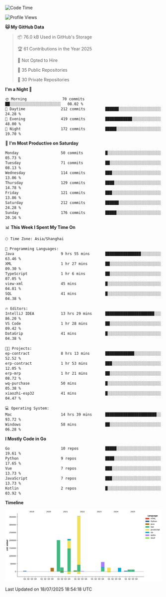 <!--START_SECTION:waka-->
![Code Time](http://img.shields.io/badge/Code%20Time-4%2C284%20hrs%2047%20mins-blue)

![Profile Views](http://img.shields.io/badge/Profile%20Views-0-blue)

**🐱 My GitHub Data** 

> 📦 76.0 kB Used in GitHub's Storage 
 > 
> 🏆 61 Contributions in the Year 2025
 > 
> 🚫 Not Opted to Hire
 > 
> 📜 35 Public Repositories 
 > 
> 🔑 30 Private Repositories 
 > 
**I'm a Night 🦉** 

```text
🌞 Morning                70 commits          ██░░░░░░░░░░░░░░░░░░░░░░░   08.02 % 
🌆 Daytime                212 commits         ██████░░░░░░░░░░░░░░░░░░░   24.28 % 
🌃 Evening                419 commits         ████████████░░░░░░░░░░░░░   48.00 % 
🌙 Night                  172 commits         █████░░░░░░░░░░░░░░░░░░░░   19.70 % 
```
📅 **I'm Most Productive on Saturday** 

```text
Monday                   50 commits          █░░░░░░░░░░░░░░░░░░░░░░░░   05.73 % 
Tuesday                  71 commits          ██░░░░░░░░░░░░░░░░░░░░░░░   08.13 % 
Wednesday                114 commits         ███░░░░░░░░░░░░░░░░░░░░░░   13.06 % 
Thursday                 129 commits         ████░░░░░░░░░░░░░░░░░░░░░   14.78 % 
Friday                   121 commits         ███░░░░░░░░░░░░░░░░░░░░░░   13.86 % 
Saturday                 212 commits         ██████░░░░░░░░░░░░░░░░░░░   24.28 % 
Sunday                   176 commits         █████░░░░░░░░░░░░░░░░░░░░   20.16 % 
```


📊 **This Week I Spent My Time On** 

```text
🕑︎ Time Zone: Asia/Shanghai

💬 Programming Languages: 
Java                     9 hrs 55 mins       ████████████████░░░░░░░░░   63.46 % 
XML                      1 hr 27 mins        ██░░░░░░░░░░░░░░░░░░░░░░░   09.30 % 
TypeScript               1 hr 6 mins         ██░░░░░░░░░░░░░░░░░░░░░░░   07.05 % 
view-xml                 45 mins             █░░░░░░░░░░░░░░░░░░░░░░░░   04.81 % 
SQL                      41 mins             █░░░░░░░░░░░░░░░░░░░░░░░░   04.38 % 

🔥 Editors: 
IntelliJ IDEA            13 hrs 29 mins      ██████████████████████░░░   86.20 % 
VS Code                  1 hr 28 mins        ██░░░░░░░░░░░░░░░░░░░░░░░   09.42 % 
DataGrip                 41 mins             █░░░░░░░░░░░░░░░░░░░░░░░░   04.38 % 

🐱‍💻 Projects: 
ep-contract              8 hrs 13 mins       █████████████░░░░░░░░░░░░   52.52 % 
erp-contract             1 hr 53 mins        ███░░░░░░░░░░░░░░░░░░░░░░   12.05 % 
erp-mrp                  1 hr 21 mins        ██░░░░░░░░░░░░░░░░░░░░░░░   08.72 % 
wq-purchase              50 mins             █░░░░░░░░░░░░░░░░░░░░░░░░   05.38 % 
xiaozhi-esp32            41 mins             █░░░░░░░░░░░░░░░░░░░░░░░░   04.47 % 

💻 Operating System: 
Mac                      14 hrs 39 mins      ███████████████████████░░   93.72 % 
Windows                  58 mins             ██░░░░░░░░░░░░░░░░░░░░░░░   06.28 % 
```

**I Mostly Code in Go** 

```text
Go                       10 repos            █████░░░░░░░░░░░░░░░░░░░░   19.61 % 
Python                   9 repos             ████░░░░░░░░░░░░░░░░░░░░░   17.65 % 
Vue                      7 repos             ███░░░░░░░░░░░░░░░░░░░░░░   13.73 % 
JavaScript               7 repos             ███░░░░░░░░░░░░░░░░░░░░░░   13.73 % 
Kotlin                   2 repos             █░░░░░░░░░░░░░░░░░░░░░░░░   03.92 % 
```



**Timeline**

![Lines of Code chart](https://raw.githubusercontent.com/youtiaoguagua/youtiaoguagua/master/assets/bar_graph.png)


 Last Updated on 18/07/2025 18:54:18 UTC
<!--END_SECTION:waka-->